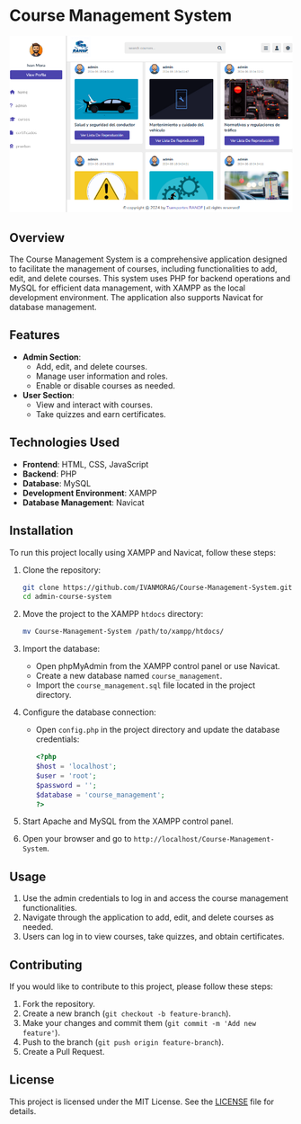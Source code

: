 # Course Management System

![Logo](https://github.com/IVANMORAG/IVANMORAG/blob/main/cursos/cursos.png)

## Overview

The Course Management System is a comprehensive application designed to facilitate the management of courses, including functionalities to add, edit, and delete courses. This system uses PHP for backend operations and MySQL for efficient data management, with XAMPP as the local development environment. The application also supports Navicat for database management.

## Features

- **Admin Section**: 
  - Add, edit, and delete courses.
  - Manage user information and roles.
  - Enable or disable courses as needed.
- **User Section**:
  - View and interact with courses.
  - Take quizzes and earn certificates.

## Technologies Used

- **Frontend**: HTML, CSS, JavaScript
- **Backend**: PHP
- **Database**: MySQL
- **Development Environment**: XAMPP
- **Database Management**: Navicat

## Installation

To run this project locally using XAMPP and Navicat, follow these steps:

1. Clone the repository:
    ```bash
    git clone https://github.com/IVANMORAG/Course-Management-System.git
    cd admin-course-system
    ```

2. Move the project to the XAMPP `htdocs` directory:
    ```bash
    mv Course-Management-System /path/to/xampp/htdocs/
    ```

3. Import the database:
    - Open phpMyAdmin from the XAMPP control panel or use Navicat.
    - Create a new database named `course_management`.
    - Import the `course_management.sql` file located in the project directory.

4. Configure the database connection:
    - Open `config.php` in the project directory and update the database credentials:
        ```php
        <?php
        $host = 'localhost';
        $user = 'root';
        $password = '';
        $database = 'course_management';
        ?>
        ```

5. Start Apache and MySQL from the XAMPP control panel.

6. Open your browser and go to `http://localhost/Course-Management-System`.

## Usage

1. Use the admin credentials to log in and access the course management functionalities.
2. Navigate through the application to add, edit, and delete courses as needed.
3. Users can log in to view courses, take quizzes, and obtain certificates.


## Contributing

If you would like to contribute to this project, please follow these steps:

1. Fork the repository.
2. Create a new branch (`git checkout -b feature-branch`).
3. Make your changes and commit them (`git commit -m 'Add new feature'`).
4. Push to the branch (`git push origin feature-branch`).
5. Create a Pull Request.

## License

This project is licensed under the MIT License. See the [LICENSE](LICENSE) file for details.
